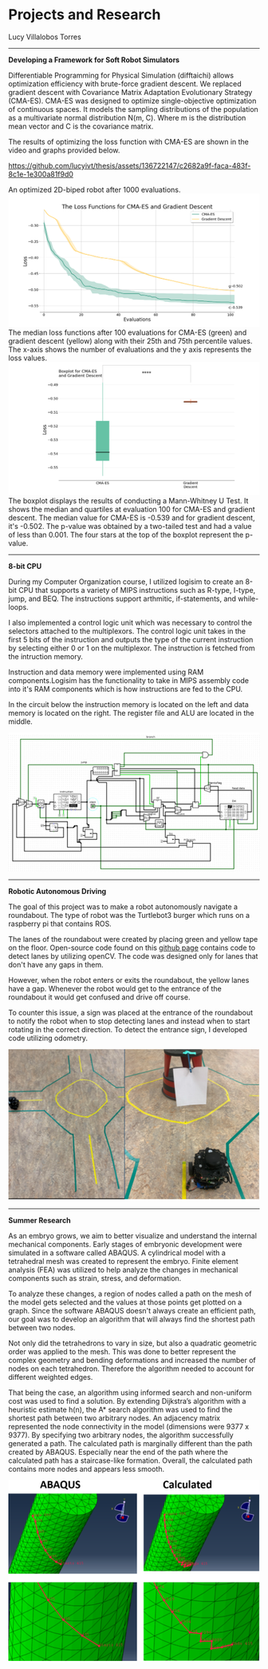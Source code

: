 # Projects and Research
Lucy Villalobos Torres
****
**Developing a Framework for Soft Robot Simulators**

 Differentiable Programming for Physical Simulation (difftaichi) allows optimization efficiency with brute-force gradient descent. We replaced gradient descent with Covariance Matrix Adaptation Evolutionary Strategy (CMA-ES). CMA-ES was designed to optimize single-objective optimization of continuous spaces. It models the sampling distributions of the population as a multivariate normal distribution N(m, C). Where m is the distribution mean vector and C is the covariance matrix. 

The results of optimizing the loss function with CMA-ES are shown in the video and graphs provided below.

https://github.com/lucyivt/thesis/assets/136722147/c2682a9f-faca-483f-8c1e-1e300a81f9d0

An optimized 2D-biped robot after 1000 evaluations. 
![CMA-ES versus gradient descent](images/Figure_2.png)
The median loss functions after 100 evaluations for CMA-ES (green) and gradient descent (yellow) along with their 25th and 75th percentile values. The x-axis shows the number of evaluations and the y axis represents the loss values.
![Whiskerplot](images/Figure_3.png)
The boxplot displays the results of conducting a Mann-Whitney U Test. It shows the median and quartiles at evaluation 100 for CMA-ES and gradient descent. The median value for CMA-ES is -0.539 and for gradient descent, it's -0.502. The p-value was obtained by a two-tailed test and had a value of less than 0.001. The four stars at the top of the boxplot represent the p-value.

****
**8-bit CPU**  

During my Computer Organization course, I utilized logisim to create an 8-bit CPU that supports a variety of MIPS instructions such as R-type, I-type, jump, and BEQ. The instructions support arthmitic, if-statements, and while-loops. 

I also implemented a control logic unit which was necessary to control the selectors attached to the multiplexors. The control logic unit takes in the first 5 bits of the instruction and outputs the type of the current instruction by selecting either 0 or 1 on the multiplexor. The instruction is fetched from the intruction memory.

Instruction and data memory were implemented using RAM components.Logisim has the functionality to take in MIPS assembly code into it's RAM components which is how instructions are fed to the CPU.

In the circuit below the instruction memory is located on the left and data memory is located on the right. The register file and ALU are located in the middle.  

![Subject Observer UML](/images/CPU.png)

****
**Robotic Autonomous Driving**  

The goal of this project was to make a robot autonomously navigate a roundabout. The type of robot was the Turtlebot3 burger which runs on a raspberry pi that contains ROS. 

The lanes of the roundabout were created by placing green and yellow tape on the floor. Open-source code found on this [github page]((https://github.com/ROBOTIS-GIT/turtlebot3_autorace_2020)) contains code to detect lanes by utilizing openCV. The code was designed only for lanes that don't have any gaps in them. 

However, when the robot enters or exits the roundabout, the yellow lanes have a gap. Whenever the robot would get to the entrance of the roundabout it would get confused and drive off course. 

To counter this issue, a sign was placed at the entrance of the roundabout to notify the robot when to stop detecting lanes and instead when to start rotating in the correct direction. To detect the entrance sign, I developed code utilizing odometry. 

![Subject Observer UML](/images/roundabout.png)

****
**Summer Research**

As an embryo grows, we aim to better visualize and understand the internal mechanical components. Early stages of embryonic development were simulated in a software called ABAQUS. A cylindrical model with a tetrahedral mesh was created to represent the embryo. Finite element analysis (FEA) was utilized to help analyze the changes in mechanical components such as strain, stress, and deformation. 

To analyze these changes, a region of nodes called a path on the mesh of the model gets selected and the values at those points get plotted on a graph. Since the software ABAQUS doesn't always create an efficient path, our goal was to develop an algorithm that will always find the shortest path between two nodes. 

Not only did the tetrahedrons to vary in size, but also a quadratic geometric order was applied to the mesh. This was done  to better represent the complex geometry and bending deformations and increased the number of nodes on each tetrahedron. Therefore the algorithm needed to account for different weighted edges.

That being the case, an algorithm using informed search and non-uniform cost was used to find a solution. By extending Dijkstra’s algorithm with a heuristic estimate h(n), the A* search algorithm was used to find the shortest path between two arbitrary nodes. An adjacency matrix represented the node connectivity in the model (dimensions were 9377 x 9377). 
By specifying two arbitrary nodes, the algorithm successfully generated a path. The calculated path is marginally different than the path created by ABAQUS. Especially near the end of the path where the calculated path has a staircase-like formation.  Overall, the calculated path contains more nodes and appears less smooth. 

![Subject Observer UML](/images/cyl.png)
